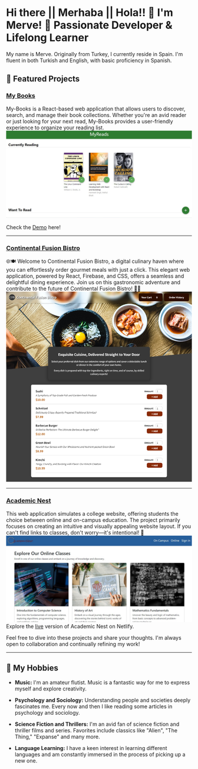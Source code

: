 # Hi there || Merhaba || Hola!! 👋  I'm Merve! 🌟 Passionate Developer & Lifelong Learner

My name is Merve. Originally from Turkey, I currently reside in Spain. I'm fluent in both Turkish and English, with basic proficiency in Spanish.

## 🚀 Featured Projects

### [My Books](https://github.com/merv-e/my-books)
My-Books is a React-based web application that allows users to discover, search, and manage their book collections. Whether you're an avid reader or just looking for your next read, My-Books provides a user-friendly experience to organize your reading list. 
![Screenshot](screenshots/my-books.jpg)

Check the [Demo](https://my-booooks.netlify.app) here!

------
 
### [Continental Fusion Bistro](https://github.com/merv-e/continental-fusion-bistro)
🌐🍽️ Welcome to Continental Fusion Bistro, a digital culinary haven where you can effortlessly order gourmet meals with just a click. This elegant web application, powered by React, Firebase, and CSS, offers a seamless and delightful dining experience. Join us on this gastronomic adventure and contribute to the future of Continental Fusion Bistro! 🚀🍳
![Screenshot](screenshots/continental-fusion-bistro.png)

-----
### [Academic Nest](https://github.com/merv-e/academic-nest)
This web application simulates a college website, offering students the choice between online and on-campus education. The project primarily focuses on creating an intuitive and visually appealing website layout. If you can't find links to classes, don't worry—it's intentional! 🙂
![Screenshot](screenshots/a-nest.jpg)
Explore the [live](https://academic-nest.netlify.app) version of Academic Nest on Netlify.


Feel free to dive into these projects and share your thoughts. I'm always open to collaboration and continually refining my work!

----
## 💖 My Hobbies

- **Music:** I'm an amateur flutist. Music is a fantastic way for me to express myself and explore creativity.

- **Psychology and Sociology:** Understanding people and societies deeply fascinates me. Every now and then I like reading some articles in psychology and sociology.

- **Science Fiction and Thrillers:** I'm an avid fan of science fiction and thriller films and series. Favorites include classics like "Alien", "The Thing," "Expanse" and many more.

- **Language Learning:** I have a keen interest in learning different languages and am constantly immersed in the process of picking up a new one.
